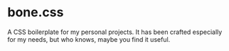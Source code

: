 # bone.css

A CSS boilerplate for my personal projects. It has been crafted especially for my needs, but who knows, maybe you find it useful.
